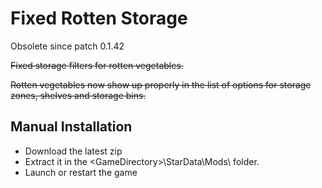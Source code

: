 # Fixed Rotten Storage

Obsolete since patch 0.1.42

~~Fixed storage filters for rotten vegetables.~~

~~Rotten vegetables now show up properly in the list of options for storage zones, shelves and storage bins.~~

## Manual Installation
- Download the latest zip
- Extract it in the \<GameDirectory\>\StarData\Mods\ folder.
- Launch or restart the game